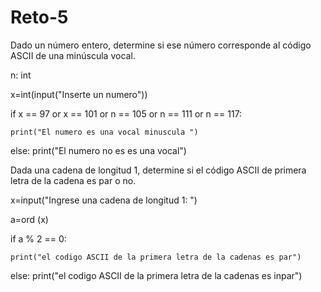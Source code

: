 # Reto-5

Dado un número entero, determine si ese número corresponde al código ASCII de una minúscula vocal.



n: int

x=int(input("Inserte un numero"))

if x == 97 or x == 101 or n == 105 or n == 111 or n == 117: 

    print("El numero es una vocal minuscula ")
else: 
    print("El numero no es es una vocal")




Dada una cadena de longitud 1, determine si el código ASCII de primera letra de la cadena es par o no.

x=input("Ingrese una cadena de longitud 1: ")

a=ord (x)

if a % 2 == 0:

    print("el codigo ASCII de la primera letra de la cadenas es par")
    
else:
    print("el codigo ASCII de la primera letra de la cadenas es inpar")
    
    
